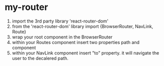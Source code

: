# my-router
1. import the 3rd party library 'react-router-dom'
2. from the 'react-router-dom' library import {BrowserRouter, NavLink, Route}
3. wrap your root component in the BrowserRouter
4. within your Routes component insert two properties path and component
5. within your NavLink component insert "to" property. it will navigate the user to the decalered path.
